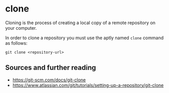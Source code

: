 # clone

Cloning is the process of creating a local copy of a remote repository on your computer.

In order to clone a repository you must use the aptly named ``clone`` command as follows:

```
git clone <repository-url>
```

## Sources and further reading

* https://git-scm.com/docs/git-clone
* https://www.atlassian.com/git/tutorials/setting-up-a-repository/git-clone